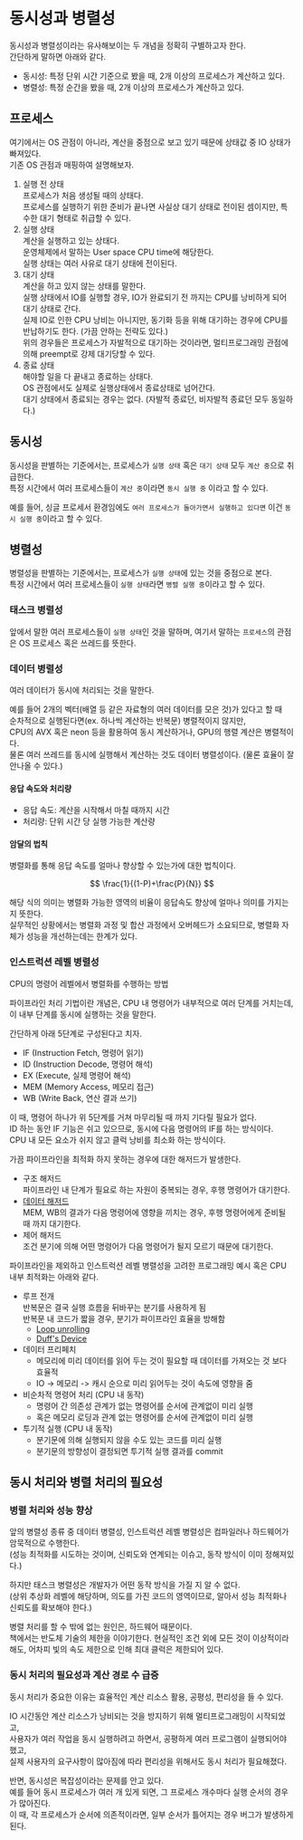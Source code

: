 # 동시성과 병렬성

동시성과 병렬성이라는 유사해보이는 두 개념을 정확히 구별하고자 한다.  
간단하게 말하면 아래와 같다.

* 동시성: 특정 단위 시간 기준으로 봤을 때, 2개 이상의 프로세스가 계산하고 있다.
* 병렬성: 특정 순간을 봤을 때, 2개 이상의 프로세스가 계산하고 있다.

## 프로세스

여기에서는 OS 관점이 아니라, 계산을 중점으로 보고 있기 때문에 상태값 중 IO 상태가 빠져있다.  
기존 OS 관점과 매핑하여 설명해보자.

1.  실행 전 상태  
    프로세스가 처음 생성될 때의 상태다.  
    프로세스를 실행하기 위한 준비가 끝나면 사실상 대기 상태로 전이된 셈이지만, 특수한 대기 형태로 취급할 수 있다.
2.  실행 상태  
    계산을 실행하고 있는 상태다.  
    운영체제에서 말하는 User space CPU time에 해당한다.  
    실행 상태는 여러 사유로 대기 상태에 전이된다.
3.  대기 상태  
    계산을 하고 있지 않는 상태를 말한다.  
    실행 상태에서 IO를 실행할 경우, IO가 완료되기 전 까지는 CPU를 낭비하게 되어 대기 상태로 간다.  
    실제 IO로 인한 CPU 낭비는 아니지만, 동기화 등을 위해 대기하는 경우에 CPU를 반납하기도 한다. (가끔 안하는 전략도 있다.)  
    위의 경우들은 프로세스가 자발적으로 대기하는 것이라면, 멀티프로그래밍 관점에 의해 preempt로 강제 대기당할 수 있다.  
4.  종료 상태  
    해야할 일을 다 끝내고 종료하는 상태다.  
    OS 관점에서도 실제로 실행상태에서 종료상태로 넘어간다.  
    대기 상태에서 종료되는 경우는 없다. (자발적 종료던, 비자발적 종료던 모두 동일하다.)

## 동시성

동시성을 판별하는 기준에서는, 프로세스가 `실행 상태` 혹은 `대기 상태` 모두 `계산 중`으로 취급한다.  
특정 시간에서 여러 프로세스들이 `계산 중`이라면 `동시 실행 중` 이라고 할 수 있다.

예를 들어, 싱글 프로세서 환경임에도 `여러 프로세스가 돌아가면서 실행하고 있다면` 이건 `동시 실행 중`이라고 할 수 있다.

## 병렬성

병렬성을 판별하는 기준에서는, 프로세스가 `실행 상태`에 있는 것을 중점으로 본다.  
특정 시간에서 여러 프로세스들이 `실행 상태`라면 `병렬 실행 중`이라고 할 수 있다.

### 태스크 병렬성

앞에서 말한 여러 프로세스들이 `실행 상태`인 것을 말하며, 여기서 말하는 `프로세스`의 관점은 OS 프로세스 혹은 쓰레드를 뜻한다.

### 데이터 병렬성

여러 데이터가 동시에 처리되는 것을 말한다.

예를 들어 2개의 벡터(배열 등 같은 자료형의 여러 데이터를 모은 것)가 있다고 할 때  
순차적으로 실행된다면(ex. 하나씩 계산하는 반복문) 병렬적이지 않지만,  
CPU의 AVX 혹은 neon 등을 활용하여 동시 계산하거나, GPU의 행렬 계산은 병렬적이다.  
물론 여러 쓰레드를 동시에 실행해서 계산하는 것도 데이터 병렬성이다. (물론 효율이 잘 안나올 수 있다.)

#### 응답 속도와 처리량

* 응답 속도: 계산을 시작해서 마칠 때까지 시간
* 처리량: 단위 시간 당 실행 가능한 계산량

#### 암달의 법칙

병렬화를 통해 응답 속도를 얼마나 향상할 수 있는가에 대한 법칙이다.

$$
\frac{1}{(1-P)+\frac{P}{N}}
$$

해당 식의 의미는 병렬화 가능한 영역의 비율이 응답속도 향상에 얼마나 의미를 가지는지 뜻한다.  
실무적인 상황에서는 병렬화 과정 및 합산 과정에서 오버헤드가 소요되므로, 병렬화 자체가 성능을 개선하는데는 한계가 있다.

### 인스트럭션 레벨 병렬성

CPU의 명령어 레벨에서 병렬화를 수행하는 방법

파이프라인 처리 기법이란 개념은, CPU 내 명령어가 내부적으로 여러 단계를 거치는데, 이 내부 단계를 동시에 실행하는 것을 말한다.

간단하게 아래 5단계로 구성된다고 치자.

* IF (Instruction Fetch, 명령어 읽기)
* ID (Instruction Decode, 명령어 해석)
* EX (Execute, 실제 명령어 해석)
* MEM (Memory Access, 메모리 접근)
* WB (Write Back, 연산 결과 쓰기)

이 때, 명령어 하나가 위 5단계를 거쳐 마무리될 때 까지 기다릴 필요가 없다.  
ID 하는 동안 IF 기능은 쉬고 있으므로, 동시에 다음 명령어의 IF를 하는 방식이다.  
CPU 내 모든 요소가 쉬지 않고 클럭 낭비를 최소화 하는 방식이다.

가끔 파이프라인을 최적화 하지 못하는 경우에 대한 해저드가 발생한다.

* 구조 해저드  
    파이프라인 내 단계가 필요로 하는 자원이 중복되는 경우, 후행 명령어가 대기한다.
* [데이터 해저드](https://en.wikipedia.org/wiki/Data_dependency#Data_hazards)  
    MEM, WB의 결과가 다음 명령어에 영향을 끼치는 경우, 후행 명령어에게 준비될 때 까지 대기한다.
* 제어 해저드  
    조건 분기에 의해 어떤 명령어가 다음 명령어가 될지 모르기 때문에 대기한다.

파이프라인을 제외하고 인스트럭션 레벨 병렬성을 고려한 프로그래밍 예시 혹은 CPU 내부 최적화는 아래와 같다.

* 루프 전개  
    반복문은 결국 실행 흐름을 뒤바꾸는 분기를 사용하게 됨  
    반복문 내 코드가 짧을 경우, 분기가 파이프라인 효율을 방해함
  * [Loop unrolling](https://en.wikipedia.org/wiki/Loop_unrolling)
  * [Duff's Device](https://en.wikipedia.org/wiki/Duff%27s_device)
* 데이터 프리페치
  * 메모리에 미리 데이터를 읽어 두는 것이 필요할 때 데이터를 가져오는 것 보다 효율적
  * IO -> 메모리 -> 캐시 순으로 미리 읽어두는 것이 속도에 영향을 줌
* 비순차적 명령어 처리 (CPU 내 동작)
  * 명령어 간 의존성 관계가 없는 명령어를 순서에 관계없이 미리 실행
  * 혹은 메모리 로딩과 관계 없는 명령어를 순서에 관계없이 미리 실행
* 투기적 실행 (CPU 내 동작)
  * 분기문에 의해 실행되지 않을 수도 있는 코드를 미리 실행
  * 분기문의 방향성이 결정되면 투기적 실행 결과를 commit

## 동시 처리와 병렬 처리의 필요성

### 병렬 처리와 성능 향상

앞의 병렬성 종류 중 데이터 병렬성, 인스트럭션 레벨 병렬성은 컴파일러나 하드웨어가 암묵적으로 수행한다.  
(성능 최적화를 시도하는 것이며, 신뢰도와 연계되는 이슈고, 동작 방식이 이미 정해져있다.)

하지만 태스크 병렬성은 개발자가 어떤 동작 방식을 가질 지 알 수 없다.  
(상위 추상화 레벨에 해당하며, 의도를 가진 코드의 영역이므로, 알아서 성능 최적화나 신뢰도를 확보해야 한다.)

병렬 처리를 할 수 밖에 없는 원인은, 하드웨어 때문이다.  
책에서는 반도체 기술의 제한을 이야기한다. 현실적인 조건 외에 모든 것이 이상적이라 해도, 어차피 빛의 속도 제한으로 인해 최대 클럭은 제한되어 있다.

### 동시 처리의 필요성과 계산 경로 수 급증

동시 처리가 중요한 이유는 효율적인 계산 리소스 활용, 공평성, 편리성을 들 수 있다.

IO 시간동안 계산 리소스가 낭비되는 것을 방지하기 위해 멀티프로그래밍이 시작되었고,  
사용자가 여러 작업을 동시 실행하려고 하면서, 공평하게 여러 프로그램이 실행되어야 했고,  
실제 사용자의 요구사항이 많아짐에 따라 편리성을 위해서도 동시 처리가 필요해졌다.

반면, 동시성은 복잡성이라는 문제를 안고 있다.  
예를 들어 동시 프로세스가 여러 개 있게 되면, 그 프로세스 개수마다 실행 순서의 경우가 많아진다.  
이 때, 각 프로세스가 순서에 의존적이라면, 일부 순서가 틀어지는 경우 버그가 발생하게 된다.
